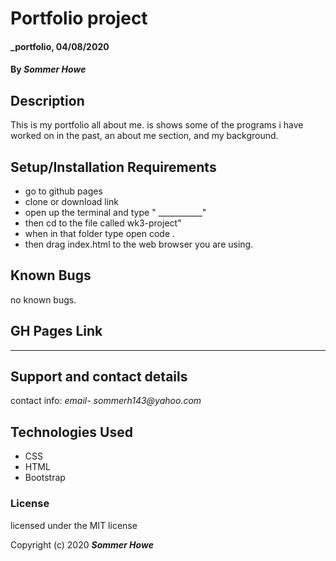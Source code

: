 # Portfolio project
 
#### _portfolio, 04/08/2020
 
#### By _**Sommer Howe**_
 
## Description
 
This is my portfolio all about me. is shows some of the programs i have worked on in the past, an about me section, and my background.
 
## Setup/Installation Requirements
 
* go to github pages
* clone or download link
* open up the terminal and type " ___________"
* then cd to the file called wk3-project"
* when in that folder type open code .
* then drag index.html to the web browser you are using.

## Known Bugs
 
no known bugs.
 
## GH Pages Link
______
 
## Support and contact details
 
contact info: _email- sommerh143@yahoo.com_
 
## Technologies Used
 
* CSS
* HTML
* Bootstrap

 
### License
 
 licensed under the MIT license
 
Copyright (c) 2020 **_Sommer Howe_**